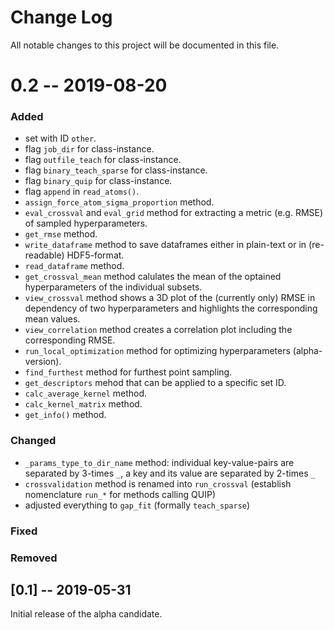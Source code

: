 # Change Log
All notable changes to this project will be documented in this file.

# 0.2 -- 2019-08-20

### Added
- set with ID `other`.
- flag `job_dir` for class-instance.
- flag `outfile_teach` for class-instance.
- flag `binary_teach_sparse` for class-instance.
- flag `binary_quip` for class-instance.
- flag `append` in `read_atoms()`.
- `assign_force_atom_sigma_proportion` method.
- `eval_crossval` and `eval_grid` method for extracting a metric (e.g. RMSE) of sampled hyperparameters.
- `get_rmse` method.
- `write_dataframe` method to save dataframes either in plain-text or in (re-readable) HDF5-format.
- `read_dataframe` method.
- `get_crossval_mean` method calulates the mean of the optained hyperparameters of the individual subsets.
- `view_crossval` method shows a 3D plot of the (currently only) RMSE in dependency of two hyperparameters and highlights the corresponding mean values.
- `view_correlation` method creates a correlation plot including the corresponding RMSE.
- `run_local_optimization` method for optimizing hyperparameters (alpha-version).
- `find_furthest` method for furthest point sampling.
- `get_descriptors` mehod that can be applied to a specific set ID.
- `calc_average_kernel` method.
- `calc_kernel_matrix` method.
- `get_info()` method.

### Changed
- `_params_type_to_dir_name` method: individual key-value-pairs are separated by 3-times `_`, a key and its value are separated by 2-times `_`
- `crossvalidation` method is renamed into `run_crossval` (establish nomenclature `run_*` for methods calling QUIP)
- adjusted everything to `gap_fit` (formally `teach_sparse`)

### Fixed

### Removed

## [0.1] -- 2019-05-31
Initial release of the alpha candidate.
